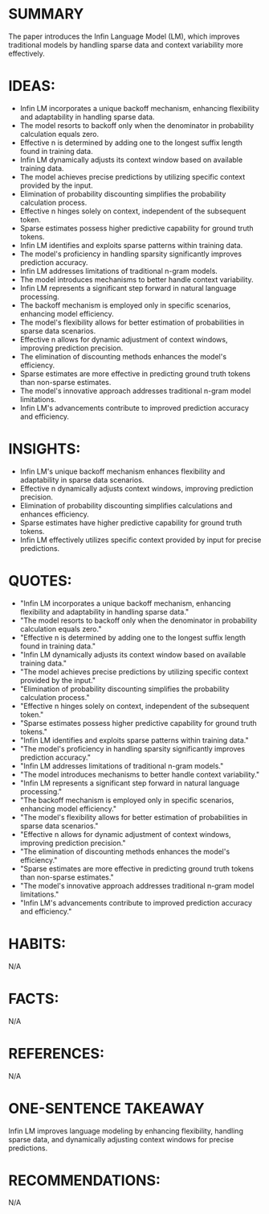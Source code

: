 # SUMMARY
The paper introduces the Infin Language Model (LM), which improves traditional models by handling sparse data and context variability more effectively.

# IDEAS:
- Infin LM incorporates a unique backoff mechanism, enhancing flexibility and adaptability in handling sparse data.
- The model resorts to backoff only when the denominator in probability calculation equals zero.
- Effective n is determined by adding one to the longest suffix length found in training data.
- Infin LM dynamically adjusts its context window based on available training data.
- The model achieves precise predictions by utilizing specific context provided by the input.
- Elimination of probability discounting simplifies the probability calculation process.
- Effective n hinges solely on context, independent of the subsequent token.
- Sparse estimates possess higher predictive capability for ground truth tokens.
- Infin LM identifies and exploits sparse patterns within training data.
- The model's proficiency in handling sparsity significantly improves prediction accuracy.
- Infin LM addresses limitations of traditional n-gram models.
- The model introduces mechanisms to better handle context variability.
- Infin LM represents a significant step forward in natural language processing.
- The backoff mechanism is employed only in specific scenarios, enhancing model efficiency.
- The model's flexibility allows for better estimation of probabilities in sparse data scenarios.
- Effective n allows for dynamic adjustment of context windows, improving prediction precision.
- The elimination of discounting methods enhances the model's efficiency.
- Sparse estimates are more effective in predicting ground truth tokens than non-sparse estimates.
- The model's innovative approach addresses traditional n-gram model limitations.
- Infin LM's advancements contribute to improved prediction accuracy and efficiency.

# INSIGHTS:
- Infin LM's unique backoff mechanism enhances flexibility and adaptability in sparse data scenarios.
- Effective n dynamically adjusts context windows, improving prediction precision.
- Elimination of probability discounting simplifies calculations and enhances efficiency.
- Sparse estimates have higher predictive capability for ground truth tokens.
- Infin LM effectively utilizes specific context provided by input for precise predictions.

# QUOTES:
- "Infin LM incorporates a unique backoff mechanism, enhancing flexibility and adaptability in handling sparse data."
- "The model resorts to backoff only when the denominator in probability calculation equals zero."
- "Effective n is determined by adding one to the longest suffix length found in training data."
- "Infin LM dynamically adjusts its context window based on available training data."
- "The model achieves precise predictions by utilizing specific context provided by the input."
- "Elimination of probability discounting simplifies the probability calculation process."
- "Effective n hinges solely on context, independent of the subsequent token."
- "Sparse estimates possess higher predictive capability for ground truth tokens."
- "Infin LM identifies and exploits sparse patterns within training data."
- "The model's proficiency in handling sparsity significantly improves prediction accuracy."
- "Infin LM addresses limitations of traditional n-gram models."
- "The model introduces mechanisms to better handle context variability."
- "Infin LM represents a significant step forward in natural language processing."
- "The backoff mechanism is employed only in specific scenarios, enhancing model efficiency."
- "The model's flexibility allows for better estimation of probabilities in sparse data scenarios."
- "Effective n allows for dynamic adjustment of context windows, improving prediction precision."
- "The elimination of discounting methods enhances the model's efficiency."
- "Sparse estimates are more effective in predicting ground truth tokens than non-sparse estimates."
- "The model's innovative approach addresses traditional n-gram model limitations."
- "Infin LM's advancements contribute to improved prediction accuracy and efficiency."

# HABITS:
N/A

# FACTS:
N/A

# REFERENCES:
N/A

# ONE-SENTENCE TAKEAWAY
Infin LM improves language modeling by enhancing flexibility, handling sparse data, and dynamically adjusting context windows for precise predictions.

# RECOMMENDATIONS:
N/A